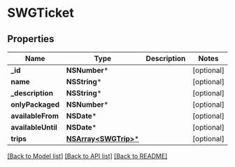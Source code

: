 # SWGTicket

## Properties
Name | Type | Description | Notes
------------ | ------------- | ------------- | -------------
**_id** | **NSNumber*** |  | [optional] 
**name** | **NSString*** |  | [optional] 
**_description** | **NSString*** |  | [optional] 
**onlyPackaged** | **NSNumber*** |  | [optional] 
**availableFrom** | **NSDate*** |  | [optional] 
**availableUntil** | **NSDate*** |  | [optional] 
**trips** | [**NSArray&lt;SWGTrip&gt;***](SWGTrip.md) |  | [optional] 

[[Back to Model list]](../README.md#documentation-for-models) [[Back to API list]](../README.md#documentation-for-api-endpoints) [[Back to README]](../README.md)


